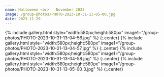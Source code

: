 ```yaml
---
name: Halloween <br>   November 2023
image: /group-photos/PHOTO-2023-10-31-13-05-00.jpg
date: 2023-11-29
---
```


{% include gallery.html style="width:580px;height:580px" image1="/group-photos/PHOTO-2023-10-31-13-04-56.jpg" %} {:.center}
{% include gallery.html style="width:580px;height:580px" image1="/group-photos/PHOTO-2023-10-31-13-04-57.jpg" %} {:.center}
{% include gallery.html style="width:580px;height:580px" image1="/group-photos/PHOTO-2023-10-31-13-04-58.jpg" %} {:.center}
{% include gallery.html style="width:580px;height:580px" image1="/group-photos/PHOTO-2023-10-31-13-05-00 3.jpg" %} {:.center}
